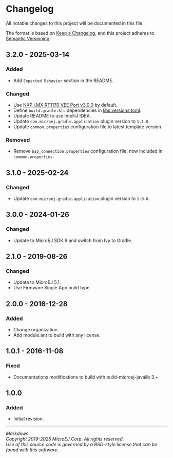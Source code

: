 # Changelog

All notable changes to this project will be documented in this file.

The format is based on [Keep a Changelog](https://keepachangelog.com/en/1.0.0/),
and this project adheres to [Semantic Versioning](https://semver.org/spec/v2.0.0.html).

## 3.2.0 - 2025-03-14

### Added

- Add ``Expected Behavior`` section in the README.

### Changed

- Use [NXP i.MX RT1170 VEE Port v3.0.0](https://github.com/MicroEJ/nxp-vee-imxrt1170-evk/tree/NXPVEE-MIMXRT1170-EVK-3.0.0) by default.
- Define ``build.gradle.kts`` dependencies in [libs.versions.toml](../gradle/libs.versions.toml).
- Update README to use IntelliJ IDEA.
- Update ``com.microej.gradle.application`` plugin version to `1.1.0`.
- Update ``common.properties`` configuration file to latest template version.

### Removed

- Remove ``bsp_connection.properties`` configuration file, now included in ``common.properties``.

## 3.1.0 - 2025-02-24

### Changed

- Update ``com.microej.gradle.application`` plugin version to `1.0.0`.

## 3.0.0 - 2024-01-26

### Changed

- Update to MicroEJ SDK 6 and switch from Ivy to Gradle.

## 2.1.0 - 2019-08-26

### Changed

  - Update to MicroEJ 5.1.
  - Use Firmware Single App build type.

## 2.0.0 - 2016-12-28

### Added

  - Change organization.
  - Add module.ant to build with any license.

## 1.0.1 - 2016-11-08

### Fixed

  - Documentations modifications to build with build-microej-javalib 3.+.
  
## 1.0.0

### Added

  - Initial revision.

---  
_Markdown_   
_Copyright 2019-2025 MicroEJ Corp. All rights reserved._   
_Use of this source code is governed by a BSD-style license that can be found with this software._  
